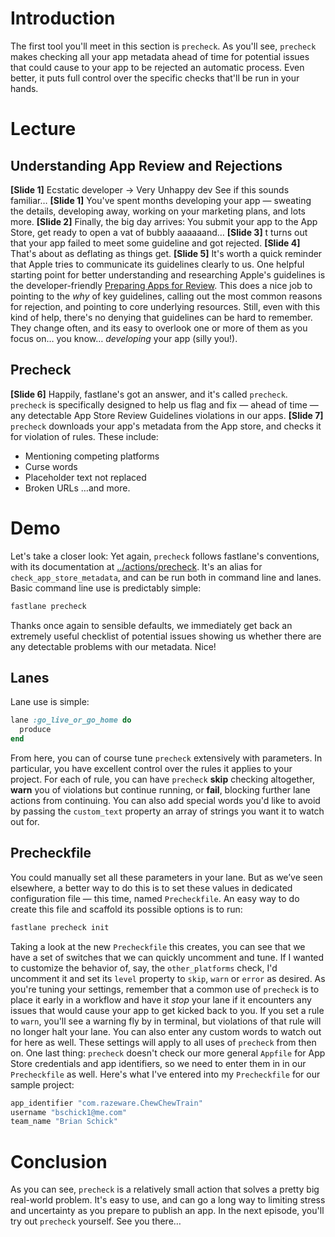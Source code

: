 # Introduction
The first tool you'll meet in this section is `precheck`. As you'll see, `precheck` makes checking all your app metadata ahead of time for potential issues that could cause to your app to be rejected an automatic process. Even better, it puts full control over the specific checks that'll be run in your hands.
# Lecture
## Understanding App Review and Rejections
**[Slide 1]** Ecstatic developer -\> Very Unhappy dev
See if this sounds familiar… 
**[Slide 1]** You've spent months developing your app — sweating the details, developing away, working on your marketing plans, and lots more. 
**[Slide 2]** Finally, the big day arrives: You submit your app to the App Store, get ready to open a vat of bubbly aaaaaand… 
**[Slide 3]** t turns out that your app failed to meet some guideline and got rejected. 
**[Slide 4]** That's about as deflating as things get.
**[Slide 5]**
It's worth a quick reminder that Apple tries to communicate its guidelines clearly to us. One helpful starting point for better understanding and researching Apple's guidelines is the developer-friendly [Preparing Apps for Review][1]. This does a nice job to pointing to the *why* of key guidelines, calling out the most common reasons for rejection, and pointing to core underlying resources.
Still, even with this kind of help, there's no denying that guidelines can be hard to remember. They change often, and its easy to overlook one or more of them as you focus on… you know… *developing* your app (silly you!).
## Precheck
**[Slide 6]** 
Happily, fastlane's got an answer, and it's called `precheck`. `precheck` is specifically designed to help us flag and fix —  ahead of time — any detectable App Store Review Guidelines violations in our apps. 
**[Slide 7]**
`precheck` downloads your app's metadata from the App store, and checks it for violation of rules. These include:
- Mentioning competing platforms
- Curse words
- Placeholder text not replaced
- Broken URLs
…and more. 
# Demo
Let's take a closer look: 
Yet again, `precheck` follows fastlane's conventions, with its documentation at [../actions/precheck][2]. It's an alias for `check_app_store_metadata`, and can be run both in command line and lanes.
Basic command line use is predictably simple:
```bash
fastlane precheck
```
<!-- show results in Terminal -->
Thanks once again to sensible defaults, we immediately get back an extremely useful checklist of potential issues showing us whether there are any detectable problems with our metadata. Nice!
## Lanes
Lane use is simple:
```ruby
lane :go_live_or_go_home do
  produce
end
```
From here, you can of course tune `precheck` extensively with parameters. In particular, you have excellent control over the rules it applies to your project. 
For each of rule, you can have `precheck` **skip** checking altogether, **warn** you of violations but continue running, or **fail**, blocking further lane actions from continuing. You can also add special words you'd like to avoid by passing the `custom_text` property an array of strings you want it to watch out for.
## Precheckfile
You could manually set all these parameters in your lane. But as we’ve seen elsewhere, a better way to do this is to set these values in dedicated configuration file — this time, named `Precheckfile`.
An easy way to do create this file and scaffold its possible options is to run:
```bash
fastlane precheck init
```
<!-- The scaffolded file looks like this:
# In general, you can use the options available
# fastlane precheck --help

# Remove the # in front of the line to enable the option

# You have three possible values for each rule options
# :skip
# indicates that your metadata will not be checked by this rule

# :warn
# when triggered, this rule will warn you of a potential problem

# :error
# when triggered, this rule will cause an error to be displayed and it will prevent any further fastlane commands from running after precheck finishes

# Examples:
# negative_apple_sentiment(level: :skip)
# curse_words(level: :warn)
# future_functionality(level: :error)
# other_platforms(level: :error)
# placeholder_text(level: :error)
# test_words(level: :error)
# unreachable_urls(level: :error)
# custom_text(data: ["fabric"], level: :warn)  -->
Taking a look at the new `Precheckfile` this creates, you can see that we have a set of switches that we can quickly uncomment and tune. If I wanted to customize the behavior of, say, the `other_platforms` check, I'd uncomment it and set its `level` property to `skip`, `warn` or `error` as desired. 
As you're tuning your settings, remember that a common use of `precheck` is to place it early in a workflow and have it *stop* your lane if it encounters any issues that would cause your app to get kicked back to you. If you set a rule to `warn`, you'll see a warning fly by in terminal, but violations of that rule will no longer halt your lane. 
You can also enter any custom words to watch out for here as well. These settings will apply to all uses of `precheck` from then on.
One last thing: `precheck` doesn't check our more general `Appfile` for App Store credentials and app identifiers, so we need to enter them in in our `Precheckfile` as well. Here's what I've entered into my `Precheckfile` for our sample project:
```ruby
app_identifier "com.razeware.ChewChewTrain"
username "bschick1@me.com"
team_name "Brian Schick"
```
# Conclusion
As you can see, `precheck` is a relatively small action that solves a pretty big real-world problem. It's easy to use, and can go a long way to limiting stress and uncertainty as you prepare to publish an app.
In the next episode, you'll try out `precheck` yourself. See you there…

[1]:	[https://developer.apple.com/app-store/review/]
[2]:	https://docs.fastlane.tools/actions/precheck/#precheck